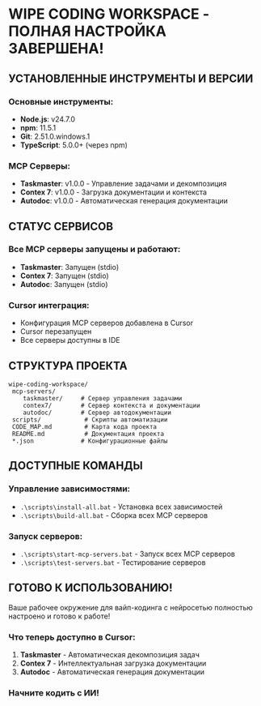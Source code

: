 ﻿#  WIPE CODING WORKSPACE - ПОЛНАЯ НАСТРОЙКА ЗАВЕРШЕНА!

##  УСТАНОВЛЕННЫЕ ИНСТРУМЕНТЫ И ВЕРСИИ

### Основные инструменты:
- **Node.js**: v24.7.0
- **npm**: 11.5.1  
- **Git**: 2.51.0.windows.1
- **TypeScript**: 5.0.0+ (через npm)

### MCP Серверы:
- **Taskmaster**: v1.0.0 - Управление задачами и декомпозиция
- **Contex 7**: v1.0.0 - Загрузка документации и контекста
- **Autodoc**: v1.0.0 - Автоматическая генерация документации

##  СТАТУС СЕРВИСОВ

###  Все MCP серверы запущены и работают:
- **Taskmaster**:  Запущен (stdio)
- **Contex 7**:  Запущен (stdio)  
- **Autodoc**:  Запущен (stdio)

###  Cursor интеграция:
- Конфигурация MCP серверов добавлена в Cursor
- Cursor перезапущен
- Все серверы доступны в IDE

##  СТРУКТУРА ПРОЕКТА

```
wipe-coding-workspace/
 mcp-servers/
    taskmaster/     # Сервер управления задачами
    contex7/        # Сервер контекста и документации
    autodoc/        # Сервер автодокументации
 scripts/            # Скрипты автоматизации
 CODE_MAP.md         # Карта кода проекта
 README.md           # Документация проекта
 *.json             # Конфигурационные файлы
```

##  ДОСТУПНЫЕ КОМАНДЫ

### Управление зависимостями:
- `.\scripts\install-all.bat` - Установка всех зависимостей
- `.\scripts\build-all.bat` - Сборка всех MCP серверов

### Запуск серверов:
- `.\scripts\start-mcp-servers.bat` - Запуск всех MCP серверов
- `.\scripts\test-servers.bat` - Тестирование серверов

##  ГОТОВО К ИСПОЛЬЗОВАНИЮ!

Ваше рабочее окружение для вайп-кодинга с нейросетью полностью настроено и готово к работе!

### Что теперь доступно в Cursor:
1. **Taskmaster** - Автоматическая декомпозиция задач
2. **Contex 7** - Интеллектуальная загрузка документации
3. **Autodoc** - Автоматическая генерация документации

### Начните кодить с ИИ! 
